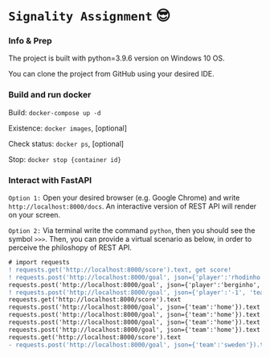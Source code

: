 # `Signality Assignment` :sunglasses:

### Info & Prep
The project is built with python=3.9.6 version on Windows 10 OS.

You can clone the project from GitHub using your desired IDE.
### Build and run docker
Build: `docker-compose up -d`

Existence: `docker images`, [optional]

Check status: `docker ps`, [optional]

Stop: `docker stop {container id}`

### Interact with FastAPI
`Option 1:` Open your desired browser (e.g. Google Chrome) and write `http://localhost:8000/docs`.
An interactive version of REST API will render on your screen.

`Option 2:` Via terminal write the command `python`, then you should see the symbol `>>>`.
Then, you can provide a virtual scenario as below, in order to perceive the philoshopy of REST API.

```diff
# import requests
! requests.get('http://localhost:8000/score').text, get score!
! requests.post('http://localhost:8000/goal', json={'player':'rhodinho', 'team':'away'}).text, post goal!
requests.post('http://localhost:8000/goal', json={'player':'berginho', 'team':'home'}).text
! requests.post('http://localhost:8000/goal', json={'player':'-1', 'team':'home'}).text, set score as 0-0!
requests.get('http://localhost:8000/score').text
requests.post('http://localhost:8000/goal', json={'team':'home'}).text
requests.post('http://localhost:8000/goal', json={'team':'home'}).text
requests.post('http://localhost:8000/goal', json={'team':'home'}).text
requests.post('http://localhost:8000/goal', json={'team':'home'}).text
requests.get('http://localhost:8000/score').text
- requests.post('http://localhost:8000/goal', json={'team':'sweden'}).text, error!
```
